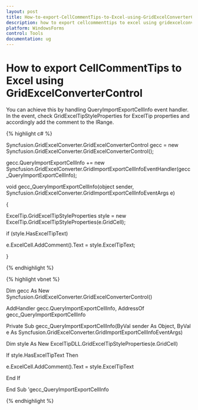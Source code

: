 ```yaml
---
layout: post
title: How-to-export-CellCommentTips-to-Excel-using-GridExcelConverterControl
description: how to export cellcommenttips to excel using gridexcelconvertercontrol
platform: WindowsForms
control: Tools
documentation: ug
---
```


# How to export CellCommentTips to Excel using GridExcelConverterControl

You can achieve this by handling QueryImportExportCellInfo event handler. In the event, check GridExcelTipStyleProperties for ExcelTip properties and accordingly add the comment to the IRange.

{% highlight c# %}



Syncfusion.GridExcelConverter.GridExcelConverterControl gecc = new Syncfusion.GridExcelConverter.GridExcelConverterControl();

gecc.QueryImportExportCellInfo += new Syncfusion.GridExcelConverter.GridImportExportCellInfoEventHandler(gecc_QueryImportExportCellInfo);



void gecc_QueryImportExportCellInfo(object sender, Syncfusion.GridExcelConverter.GridImportExportCellInfoEventArgs e)

{

ExcelTip.GridExcelTipStyleProperties style = new ExcelTip.GridExcelTipStyleProperties(e.GridCell);

if (style.HasExcelTipText)

e.ExcelCell.AddComment().Text = style.ExcelTipText;

}


{% endhighlight %}

{% highlight vbnet %}



Dim gecc As New Syncfusion.GridExcelConverter.GridExcelConverterControl()

AddHandler gecc.QueryImportExportCellInfo, AddressOf gecc_QueryImportExportCellInfo



Private Sub gecc_QueryImportExportCellInfo(ByVal sender As Object, ByVal e As Syncfusion.GridExcelConverter.GridImportExportCellInfoEventArgs)

Dim style As New ExcelTipDLL.GridExcelTipStyleProperties(e.GridCell)

If style.HasExcelTipText Then

e.ExcelCell.AddComment().Text = style.ExcelTipText

End If

End Sub 'gecc_QueryImportExportCellInfo



{% endhighlight %}
